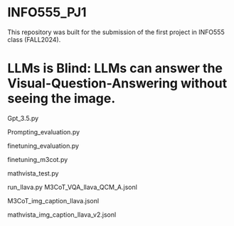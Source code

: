 # INFO555_PJ1
This repository was built for the submission of the first project in INFO555 class (FALL2024).

# LLMs is Blind: LLMs can answer the Visual-Question-Answering without seeing the image.

Gpt_3.5.py

Prompting_evaluation.py

finetuning_evaluation.py

finetuning_m3cot.py

mathvista_test.py

run_llava.py
M3CoT_VQA_llava_QCM_A.jsonl

M3CoT_img_caption_llava.jsonl

mathvista_img_caption_llava_v2.jsonl
